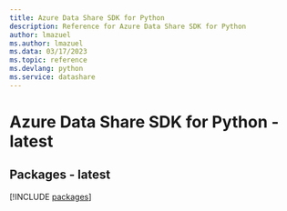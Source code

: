 ```yaml
---
title: Azure Data Share SDK for Python
description: Reference for Azure Data Share SDK for Python
author: lmazuel
ms.author: lmazuel
ms.data: 03/17/2023
ms.topic: reference
ms.devlang: python
ms.service: datashare
---
```

# Azure Data Share SDK for Python - latest
## Packages - latest
[!INCLUDE [packages](data-share-index.md)]